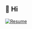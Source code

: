 ## 👋 Hi
<a href="https://ykamoji.github.io/" target="_blank">![Resume](https://img.shields.io/badge/View_Resume-orange)</a>